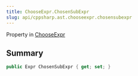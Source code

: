 ```yaml
---
title: ChooseExpr.ChosenSubExpr
slug: api/cppsharp.ast.chooseexpr.chosensubexpr
---
```

Property in [ChooseExpr](/api/cppsharp/ast/chooseexpr)

## Summary



```csharp
public Expr ChosenSubExpr { get; set; }
```


